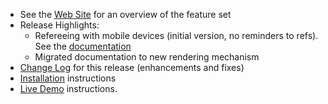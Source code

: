 - See the [Web Site](https://jflamy.github.io/owlcms4/#!index.md#Features) for an overview of the feature set
- Release Highlights:
  - Refereeing with mobile devices (initial version, no reminders to refs).  See the [documentation](https://jflamy.github.io/owlcms4/#/Refereeing.md)
  - Migrated documentation to new rendering mechanism
- [Change Log](https://github.com/jflamy/owlcms4/milestone/28?closed=1) for this release (enhancements and fixes)
- [Installation](https://jflamy.github.io/owlcms4/#!index.md#Installation) instructions
- [Live Demo](https://jflamy.github.io/owlcms4/#!index.md#Demo) instructions.

